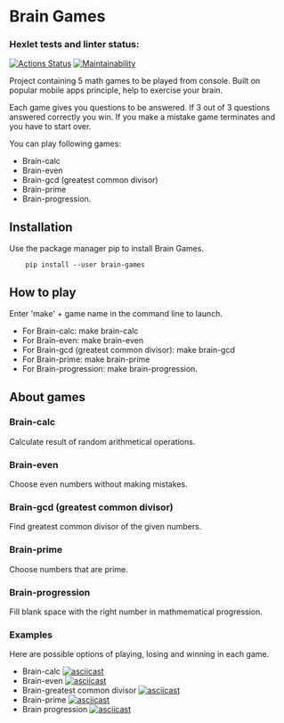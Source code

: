 # Brain Games

### Hexlet tests and linter status:

[![Actions Status](https://github.com/MariaRegin/python-project-49/workflows/hexlet-check/badge.svg)](https://github.com/MariaRegin/python-project-49/actions)
[![Maintainability](https://api.codeclimate.com/v1/badges/d27e6bb872a8a06aad89/maintainability)](https://codeclimate.com/github/MariaRegin/python-project-49/maintainability)

Project containing 5 math games to be played from console. Built on popular mobile apps principle, help to exercise your brain.

Each game gives you questions to be answered. If 3 out of 3 questions answered correctly you win. If you make a mistake game terminates and you have to start over. 

You can play following games:    

* Brain-calc
* Brain-even
* Brain-gcd (greatest common divisor)
* Brain-prime
* Brain-progression.

## Installation

Use the package manager pip to install Brain Games.

    	pip install --user brain-games

## How to play

Enter 'make' + game name in the command line to launch.

* For Brain-calc: make brain-calc
* For Brain-even: make brain-even
* For Brain-gcd (greatest common divisor): make brain-gcd
* For Brain-prime: make brain-prime
* For Brain-progression: make brain-progression.

## About games

### Brain-calc

Calculate result of random arithmetical operations.

### Brain-even

Choose even numbers without making mistakes.

### Brain-gcd (greatest common divisor)

Find greatest common divisor of the given numbers.

### Brain-prime

Choose numbers that are prime.

### Brain-progression

Fill blank space with the right number in mathmematical progression.

### Examples

Here are possible options of playing, losing and winning in each game.

* Brain-calc [![asciicast](https://asciinema.org/a/kJYPcRnk6Rx4v6i5mIdStRwBg.svg)](https://asciinema.org/a/kJYPcRnk6Rx4v6i5mIdStRwBg)
* Brain-even [![asciicast](https://asciinema.org/a/IQR9rWCqlEwJj6hEjWJxu6xAj.svg)](https://asciinema.org/a/IQR9rWCqlEwJj6hEjWJxu6xAj)
* Brain-greatest common divisor [![asciicast](https://asciinema.org/a/142kushlKyKFcxxlWHFA5Smzk.svg)](https://asciinema.org/a/142kushlKyKFcxxlWHFA5Smzk)
* Brain-prime [![asciicast](https://asciinema.org/a/elyRGCWoz1xsgifZFKENezmBK.svg)](https://asciinema.org/a/elyRGCWoz1xsgifZFKENezmBK)
* Brain progression [![asciicast](https://asciinema.org/a/rfoqVw3YbQsbZYjs9oFj5tEAz.svg)](https://asciinema.org/a/rfoqVw3YbQsbZYjs9oFj5tEAz)

